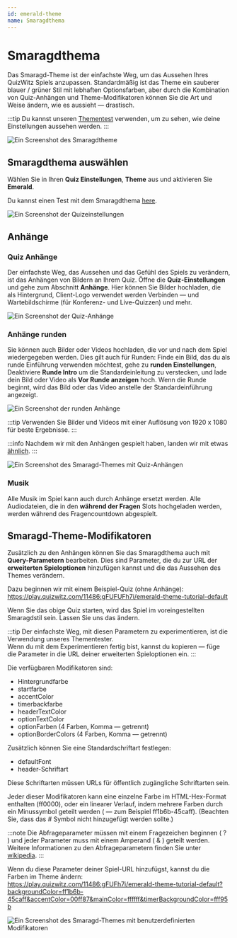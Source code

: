 ```yaml
---
id: emerald-theme
name: Smaragdthema
---
```


# Smaragdthema

Das Smaragd-Theme ist der einfachste Weg, um das Aussehen Ihres QuizWitz Spiels anzupassen. Standardmäßig ist das Theme ein sauberer blauer / grüner Stil mit lebhaften Optionsfarben, aber durch die Kombination von Quiz-Anhängen und Theme-Modifikatoren können Sie die Art und Weise ändern, wie es aussieht — drastisch.

:::tip
Du kannst unseren [Thementest](https://client.quizwitz.com/test.html?theme=emerald) verwenden, um zu sehen, wie deine Einstellungen aussehen werden.
:::

![Ein Screenshot des Smaragdtheme](/images/emerald/emerald.png)

## Smaragdthema auswählen

Wählen Sie in Ihren **Quiz Einstellungen**, **Theme** aus und aktivieren Sie **Emerald**.

Du kannst einen Test mit dem Smaragdthema [here](https://play.quizwitz.com/11486:gFUabUFh7i/emerald-theme-tutorial-default).

![Ein Screenshot der Quizeinstellungen](/images/emerald/quiz-settings.png)

## Anhänge

### Quiz Anhänge

Der einfachste Weg, das Aussehen und das Gefühl des Spiels zu verändern, ist das Anhängen von Bildern an Ihrem Quiz. Öffne die **Quiz-Einstellungen** und gehe zum Abschnitt **Anhänge**. Hier können Sie Bilder hochladen, die als Hintergrund, Client-Logo verwendet werden Verbinden — und Wartebildschirme (für Konferenz- und Live-Quizzen) und mehr.

![Ein Screenshot der Quiz-Anhänge](/images/emerald/quiz-attachments.png)

### Anhänge runden

Sie können auch Bilder oder Videos hochladen, die vor und nach dem Spiel wiedergegeben werden. Dies gilt auch für Runden: Finde ein Bild, das du als runde Einführung verwenden möchtest, gehe zu **runden Einstellungen**, Deaktiviere **Runde Intro** um die Standardeinleitung zu verstecken, und lade dein Bild oder Video als **Vor Runde anzeigen** hoch. Wenn die Runde beginnt, wird das Bild oder das Video anstelle der Standardeinführung angezeigt.

![Ein Screenshot der runden Anhänge](/images/emerald/round-settings.png)

:::tip
Verwenden Sie Bilder und Videos mit einer Auflösung von 1920 x 1080 für beste Ergebnisse.
:::

:::info
Nachdem wir mit den Anhängen gespielt haben, landen wir mit etwas [ähnlich](https://play.quizwitz.com/11487:ACz546ejAV/emerald-theme-tutorial-background-logo).
:::

![Ein Screenshot des Smaragd-Themes mit Quiz-Anhängen](/images/emerald/emerald-with-attachments.png)

### Musik

Alle Musik im Spiel kann auch durch Anhänge ersetzt werden. Alle Audiodateien, die in den **während der Fragen** Slots hochgeladen werden, werden während des Fragencountdown abgespielt.

## Smaragd-Theme-Modifikatoren

Zusätzlich zu den Anhängen können Sie das Smaragdthema auch mit **Query-Parametern** bearbeiten. Dies sind Parameter, die du zur URL der **erweiterten Spieloptionen** hinzufügen kannst und die das Aussehen des Themes verändern.

Dazu beginnen wir mit einem Beispiel-Quiz (ohne Anhänge):\
https://play.quizwitz.com/11486:gFUFUFh7i/emerald-theme-tutorial-default

Wenn Sie das obige Quiz starten, wird das Spiel im voreingestellten Smaragdstil sein. Lassen Sie uns das ändern.

:::tip
Der einfachste Weg, mit diesen Parametern zu experimentieren, ist die Verwendung unseres Thementester.\
Wenn du mit dem Experimentieren fertig bist, kannst du kopieren — füge die Parameter in die URL deiner erweiterten Spieloptionen ein.
:::

Die verfügbaren Modifikatoren sind:

- Hintergrundfarbe
- startfarbe
- accentColor
- timerbackfarbe
- headerTextColor
- optionTextColor
- optionFarben (4 Farben, Komma — getrennt)
- optionBorderColors (4 Farben, Komma — getrennt)

Zusätzlich können Sie eine Standardschriftart festlegen:

- defaultFont
- header-Schriftart

Diese Schriftarten müssen URLs für öffentlich zugängliche Schriftarten sein.

Jeder dieser Modifikatoren kann eine einzelne Farbe im HTML-Hex-Format enthalten (ff0000), oder ein linearer Verlauf, indem mehrere Farben durch ein Minussymbol geteilt werden ( — zum Beispiel ff1b6b-45caff). (Beachten Sie, dass das # Symbol nicht hinzugefügt werden sollte.)

:::note
Die Abfrageparameter müssen mit einem Fragezeichen beginnen ( ? ) und jeder Parameter muss mit einem Amperand ( & ) geteilt werden. Weitere Informationen zu den Abfrageparametern finden Sie unter [wikipedia](https://en.wikipedia.org/wiki/Query_string).
:::

Wenn du diese Parameter deiner Spiel-URL hinzufügst, kannst du die Farben im Theme ändern:\
https://play.quizwitz.com/11486:gFUFh7i/emerald-theme-tutorial-default?backgroundColor=ff1b6b-45caff&accentColor=00ff87&mainColor=ffffff&timerBackgroundColor=fff95b

![Ein Screenshot des Smaragd-Themes mit benutzerdefinierten Modifikatoren](/images/emerald/theme_properties.png)
